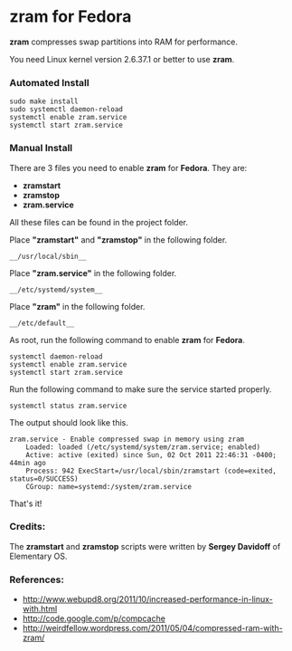 # zram for Fedora

__zram__ compresses swap partitions into RAM for performance.

You need Linux kernel version 2.6.37.1 or better to use 
__zram__.

### Automated Install

    sudo make install
    sudo systemctl daemon-reload
    systemctl enable zram.service
    systemctl start zram.service

### Manual Install

There are 3 files you need to enable __zram__ for __Fedora__. They
are:

* __zramstart__
* __zramstop__
* __zram.service__

All these files can be found in the project folder.

Place __"zramstart"__ and __"zramstop"__ in the following folder.

    __/usr/local/sbin__

Place __"zram.service"__ in the following folder.

    __/etc/systemd/system__

Place __"zram"__ in the following folder.

    __/etc/default__

As root, run the following command to enable __zram__ for __Fedora__.

    systemctl daemon-reload
    systemctl enable zram.service
    systemctl start zram.service

Run the following command to make sure the service started properly.

    systemctl status zram.service

The output should look like this.

    zram.service - Enable compressed swap in memory using zram
        Loaded: loaded (/etc/systemd/system/zram.service; enabled)
        Active: active (exited) since Sun, 02 Oct 2011 22:46:31 -0400; 44min ago
        Process: 942 ExecStart=/usr/local/sbin/zramstart (code=exited, status=0/SUCCESS)
        CGroup: name=systemd:/system/zram.service

That's it!

### Credits:

The __zramstart__ and __zramstop__ scripts were written by __Sergey
Davidoff__ of Elementary OS.

### References:

* http://www.webupd8.org/2011/10/increased-performance-in-linux-with.html
* http://code.google.com/p/compcache
* http://weirdfellow.wordpress.com/2011/05/04/compressed-ram-with-zram/
